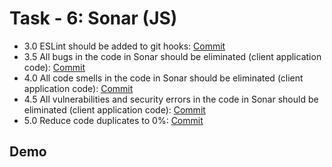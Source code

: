 
# Task - 6: Sonar (JS)

- 3.0 ESLint should be added to git hooks: [Commit](https://github.com/viashchuk/projektowanie-obiektowe/commit/06bac5d705b7f9b8efe8da943fe73018d0636cad)
- 3.5 All bugs in the code in Sonar should be eliminated (client application code): [Commit](https://github.com/viashchuk/projektowanie-obiektowe/commit/2ad50a92f0f25fe1e4b54fae95dbc24c65834a59)
- 4.0 All code smells in the code in Sonar should be eliminated (client application code): [Commit](https://github.com/viashchuk/projektowanie-obiektowe/commit/2ad50a92f0f25fe1e4b54fae95dbc24c65834a59)
- 4.5 All vulnerabilities and security errors in the code in Sonar should be eliminated (client application code): [Commit](https://github.com/viashchuk/projektowanie-obiektowe/commit/2ad50a92f0f25fe1e4b54fae95dbc24c65834a59)
- 5.0 Reduce code duplicates to 0%: [Commit](https://github.com/viashchuk/projektowanie-obiektowe/commit/2ad50a92f0f25fe1e4b54fae95dbc24c65834a59)


## Demo
